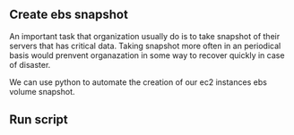 ## Create ebs snapshot

An important task that organization usually do is to take snapshot of their servers that has critical data. Taking snapshot more often in an periodical basis would prenvent organazation in some way to recover quickly in case of disaster.

We can use python to automate the creation of our ec2 instances ebs volume snapshot.

## Run script

